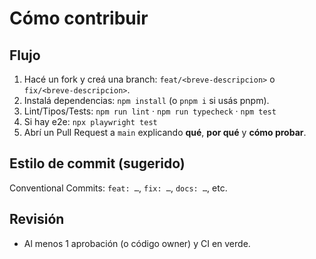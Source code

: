# Cómo contribuir

## Flujo
1. Hacé un fork y creá una branch: `feat/<breve-descripcion>` o `fix/<breve-descripcion>`.
2. Instalá dependencias: `npm install` (o `pnpm i` si usás pnpm).
3. Lint/Tipos/Tests: `npm run lint` · `npm run typecheck` · `npm test`
4. Si hay e2e: `npx playwright test`
5. Abrí un Pull Request a `main` explicando **qué**, **por qué** y **cómo probar**.

## Estilo de commit (sugerido)
Conventional Commits: `feat: …`, `fix: …`, `docs: …`, etc.

## Revisión
- Al menos 1 aprobación (o código owner) y CI en verde.
